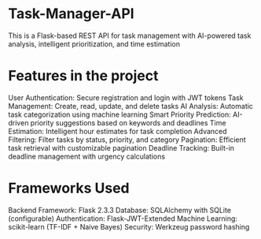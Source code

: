 # Task-Manager-API
This is a Flask-based REST API for task management with AI-powered task analysis, intelligent prioritization, and time estimation

# Features in the project
User Authentication: Secure registration and login with JWT tokens
Task Management: Create, read, update, and delete tasks
AI Analysis: Automatic task categorization using machine learning
Smart Priority Prediction: AI-driven priority suggestions based on keywords and deadlines
Time Estimation: Intelligent hour estimates for task completion
Advanced Filtering: Filter tasks by status, priority, and category
Pagination: Efficient task retrieval with customizable pagination
Deadline Tracking: Built-in deadline management with urgency calculations


# Frameworks Used
Backend Framework: Flask 2.3.3
Database: SQLAlchemy with SQLite (configurable)
Authentication: Flask-JWT-Extended
Machine Learning: scikit-learn (TF-IDF + Naive Bayes)
Security: Werkzeug password hashing
